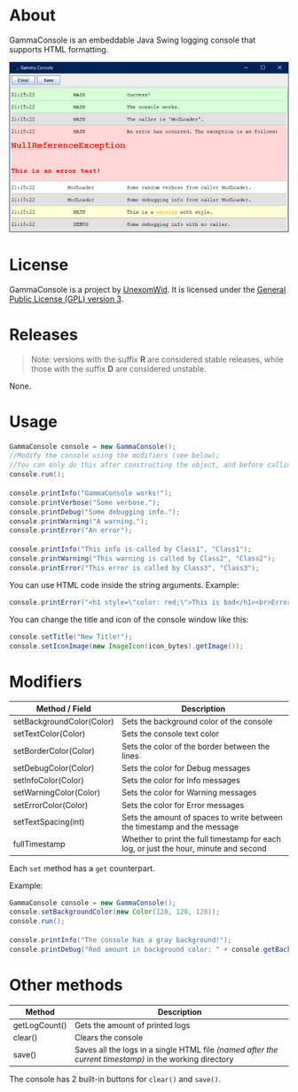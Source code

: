 # About

GammaConsole is an embeddable Java Swing logging console that supports HTML formatting.

![UI](img/example.png)

# License

GammaConsole is a project by [UnexomWid](http://unexomwid.github.io). It is licensed under the [General Public License (GPL) version 3](https://www.gnu.org/licenses/gpl-3.0.en.html).

# Releases

>Note: versions with the suffix **R** are considered stable releases, while those with the suffix **D** are considered unstable.

None.

# Usage

```java
GammaConsole console = new GammaConsole();
//Modify the console using the modifiers (see below);
//You can only do this after constructing the object, and before calling the run() method.
console.run();

console.printInfo("GammaConsole works!");
console.printVerbose("Some verbose.");
console.printDebug("Some debugging info.");
console.printWarning("A warning.");
console.printError("An error");

console.printInfo("This info is called by Class1", "Class1");
console.printWarning("This warning is called by Class2", "Class2");
console.printError("This error is called by Class3", "Class3");
```

You can use HTML code inside the string arguments. Example:

```java
console.printError("<h1 style=\"color: red;\">This is bad</h1><br>Error details go below.");
```

You can change the title and icon of the console window like this:

```java
console.setTitle("New Title!");
console.setIconImage(new ImageIcon(icon_bytes).getImage());
```

# Modifiers

| Method / Field            | Description                                                                           |
|---------------------------|---------------------------------------------------------------------------------------|
| setBackgroundColor(Color) | Sets the background color of the console                                              |
| setTextColor(Color)       | Sets the console text color                                                           |
| setBorderColor(Color)     | Sets the color of the border between the lines                                        |
| setDebugColor(Color)      | Sets the color for Debug messages                                                     |
| setInfoColor(Color)       | Sets the color for Info messages                                                      | 
| setWarningColor(Color)    | Sets the color for Warning messages                                                   |
| setErrorColor(Color)      | Sets the color for Error messages                                                     |
| setTextSpacing(int)       | Sets the amount of spaces to write between the timestamp and the message              |
| fullTimestamp             | Whether to print the full timestamp for each log, or just the hour, minute and second |

Each `set` method has a `get` counterpart.

Example:

```java
GammaConsole console = new GammaConsole();
console.setBackgroundColor(new Color(128, 128, 128));
console.run();

console.printInfo("The console has a gray background!");
console.printDebug("Red amount in background color: " + console.getBackgroundColor.getRed());

```

# Other methods


| Method        | Description                                                                                             |
|---------------|---------------------------------------------------------------------------------------------------------|
| getLogCount() | Gets the amount of printed logs                                                                         |
| clear()       | Clears the console                                                                                      |
| save()        | Saves all the logs in a single HTML file *(named after the current timestamp)* in the working directory |

The console has 2 built-in buttons for `clear()` and `save()`.
